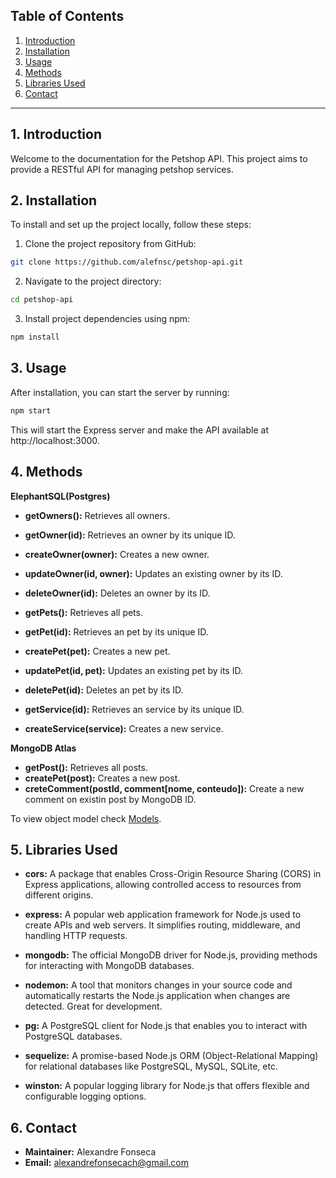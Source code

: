 ## Table of Contents

1. [Introduction](#1-introduction)
2. [Installation](#3-installation)
3. [Usage](#3-usage)
4. [Methods](#4-methods)
5. [Libraries Used](#5-libraries-used)
6. [Contact](#6-contact)

---

## 1. Introduction

Welcome to the documentation for the Petshop API. This project aims to provide a RESTful API for managing petshop services.

## 2. Installation

To install and set up the project locally, follow these steps:

1. Clone the project repository from GitHub:

```bash
git clone https://github.com/alefnsc/petshop-api.git
```

2. Navigate to the project directory:

```bash
cd petshop-api
```

3. Install project dependencies using npm:

```bash
npm install
```

## 3. Usage

After installation, you can start the server by running:

```bash
npm start
```

This will start the Express server and make the API available at http://localhost:3000.

## 4. Methods

**ElephantSQL(Postgres)**

- **getOwners():** Retrieves all owners.
- **getOwner(id):** Retrieves an owner by its unique ID.
- **createOwner(owner):** Creates a new owner.
- **updateOwner(id, owner):** Updates an existing owner by its ID.
- **deleteOwner(id):** Deletes an owner by its ID.
  
- **getPets():** Retrieves all pets.
- **getPet(id):** Retrieves an pet by its unique ID.
- **createPet(pet):** Creates a new pet.
- **updatePet(id, pet):** Updates an existing pet by its ID.
- **deletePet(id):** Deletes an pet by its ID.
  
- **getService(id):** Retrieves an service by its unique ID.
- **createService(service):** Creates a new service.

**MongoDB Atlas**

- **getPost():** Retrieves all posts.
- **createPet(post):** Creates a new post.
- **creteComment(postId, comment[nome, conteudo]):** Create a new comment on existin post by MongoDB ID.

To view object model check [Models](/models).

## 5. Libraries Used

- **cors:** A package that enables Cross-Origin Resource Sharing (CORS) in Express applications, allowing controlled access to resources from different origins.

- **express:** A popular web application framework for Node.js used to create APIs and web servers. It simplifies routing, middleware, and handling HTTP requests.

- **mongodb:** The official MongoDB driver for Node.js, providing methods for interacting with MongoDB databases.

- **nodemon:** A tool that monitors changes in your source code and automatically restarts the Node.js application when changes are detected. Great for development.

- **pg:** A PostgreSQL client for Node.js that enables you to interact with PostgreSQL databases.

- **sequelize:** A promise-based Node.js ORM (Object-Relational Mapping) for relational databases like PostgreSQL, MySQL, SQLite, etc.

- **winston:** A popular logging library for Node.js that offers flexible and configurable logging options.

## 6. Contact

- **Maintainer:** Alexandre Fonseca
- **Email:** alexandrefonsecach@gmail.com
